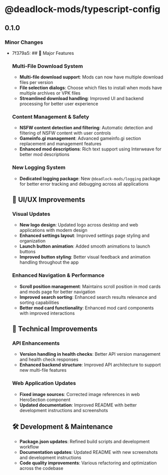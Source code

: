 # @deadlock-mods/typescript-config

## 0.1.0

### Minor Changes

- 7f379a5: ## 🎉 Major Features

  ### Multi-File Download System

  - **Multi-file download support**: Mods can now have multiple download files per version
  - **File selection dialogs**: Choose which files to install when mods have multiple archives or VPK files
  - **Streamlined download handling**: Improved UI and backend processing for better user experience

  ### Content Management & Safety

  - **NSFW content detection and filtering**: Automatic detection and filtering of NSFW content with user controls
  - **Gameinfo.gi management**: Advanced gameinfo.gi section replacement and management features
  - **Enhanced mod descriptions**: Rich text support using Interweave for better mod descriptions

  ### New Logging System

  - **Dedicated logging package**: New `@deadlock-mods/logging` package for better error tracking and debugging across all applications

  ## 🎨 UI/UX Improvements

  ### Visual Updates

  - **New logo design**: Updated logo across desktop and web applications with modern design
  - **Enhanced settings layout**: Improved settings page styling and organization
  - **Launch button animation**: Added smooth animations to launch buttons
  - **Improved button styling**: Better visual feedback and animation handling throughout the app

  ### Enhanced Navigation & Performance

  - **Scroll position management**: Maintains scroll position in mod cards and mods page for better navigation
  - **Improved search sorting**: Enhanced search results relevance and sorting capabilities
  - **Better mod card functionality**: Enhanced mod card components with improved interactions

  ## 🔧 Technical Improvements

  ### API Enhancements

  - **Version handling in health checks**: Better API version management and health check responses
  - **Enhanced backend structure**: Improved API architecture to support new multi-file features

  ### Web Application Updates

  - **Fixed image sources**: Corrected image references in web HeroSection component
  - **Updated documentation**: Improved README with better development instructions and screenshots

  ## 🛠️ Development & Maintenance

  - **Package.json updates**: Refined build scripts and development workflow
  - **Documentation updates**: Updated README with new screenshots and development instructions
  - **Code quality improvements**: Various refactoring and optimization across the codebase
